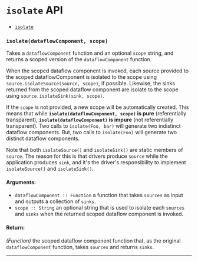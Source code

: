 
# `isolate` API

- [`isolate`](#isolate)

### <a id="isolate"></a> `isolate(dataflowComponent, scope)`

Takes a `dataflowComponent` function and an optional `scope` string, and
returns a scoped version of the `dataflowComponent` function.

When the scoped dataflow component is invoked, each source provided to the
scoped dataflowComponent is isolated to the scope using
`source.isolateSource(source, scope)`, if possible. Likewise, the sinks
returned from the scoped dataflow component are isolate to the scope using
`source.isolateSink(sink, scope)`.

If the `scope` is not provided, a new scope will be automatically created.
This means that while **`isolate(dataflowComponent, scope)` is pure**
(referentially transparent), **`isolate(dataflowComponent)` is impure**
(not referentially transparent). Two calls to `isolate(Foo, bar)` will
generate two indistinct dataflow components. But, two calls to `isolate(Foo)`
will generate two distinct dataflow components.

Note that both `isolateSource()` and `isolateSink()` are static members of
`source`. The reason for this is that drivers produce `source` while the
application produces `sink`, and it's the driver's responsibility to
implement `isolateSource()` and `isolateSink()`.

#### Arguments:

- `dataflowComponent :: Function` a function that takes `sources` as input and outputs a collection of `sinks`.
- `scope :: String` an optional string that is used to isolate each `sources` and `sinks` when the returned scoped dataflow component is invoked.

#### Return:

*(Function)* the scoped dataflow component function that, as the original `dataflowComponent` function, takes `sources` and returns `sinks`.

- - -

